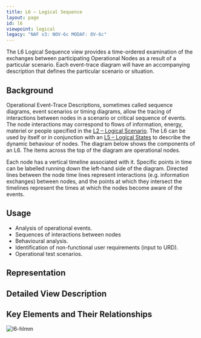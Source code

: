 ```yaml
---
title: L6 – Logical Sequence
layout: page
id: l6
viewpoint: logical
legacy: "NAF v3: NOV-6c MODAF: OV-6c"
---
```



The L6 Logical Sequence view provides a time-ordered examination of the
exchanges between participating Operational Nodes as a result of a
particular scenario. Each event-trace diagram will have an accompanying
description that defines the particular scenario or situation.

## Background

Operational Event-Trace Descriptions, sometimes called sequence
diagrams, event scenarios or timing diagrams, allow the tracing of
interactions between nodes in a scenario or critical sequence of events.
The node interactions may correspond to flows of information, energy,
materiel or people specified in the [L2 – Logical Scenario](l2.html). The L6
can be used by itself or in conjunction with an [L5 – Logical
States](l5.html) to describe the dynamic behaviour of nodes. The diagram
below shows the components of an L6. The items across the top of the
diagram are operational nodes.

Each node has a vertical timeline associated with it. Specific points
in time can be labelled running down the left-hand side of the diagram.
Directed lines between the node time lines represent interactions (e.g.
information exchanges) between nodes, and the points at which they
intersect the timelines represent the times at which the nodes become
aware of the events.

## Usage

* Analysis of operational events.
* Sequences of interactions between nodes
* Behavioural analysis.
* Identification of non-functional user requirements (input to URD).
* Operational test scenarios.

## Representation

## Detailed View Description

## Key Elements and Their Relationships

![l6-hlmm](http://nafdocs.org/wp-content/uploads/2013/06/l6-hlmm.png)



